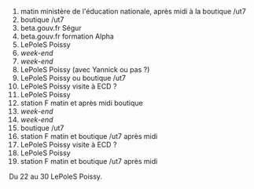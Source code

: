 1. matin ministère de l'éducation nationale, après midi à la boutique /ut7
2. boutique /ut7
3. beta.gouv.fr Ségur
4. beta.gouv.fr formation Alpha
5. LePoleS Poissy
6. _week-end_
7. _week-end_
8. LePoleS Poissy (avec Yannick ou pas ?)
9. LePoleS Poissy ou boutique /ut7
10. LePoleS Poissy visite à ECD ?
11. LePoleS Poissy
12. station F matin et après midi boutique
13. _week-end_
14. _week-end_
15. boutique /ut7
16. station F matin et boutique /ut7 après midi
17. LePoleS Poissy visite à ECD ?
18. LePoleS Poissy
19. station F matin et boutique /ut7 après midi

Du 22 au 30 LePoleS Poissy.


